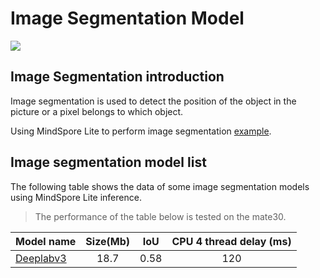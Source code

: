 ﻿# Image Segmentation Model

<a href="https://gitee.com/mindspore/docs/blob/r1.5/docs/lite/docs/source_en/image_segmentation_lite.md" target="_blank"><img src="https://gitee.com/mindspore/docs/raw/r1.5/resource/_static/logo_source_en.png"></a>

## Image Segmentation introduction

Image segmentation is used to detect the position of the object in the picture or a pixel belongs to which object.

Using MindSpore Lite to perform image segmentation [example](https://gitee.com/mindspore/models/tree/r1.5/official/lite/image_segmentation).

## Image segmentation model list

The following table shows the data of some image segmentation models using MindSpore Lite inference.

> The performance of the table below is tested on the mate30.

| Model name         | Size(Mb) | IoU | CPU 4 thread delay (ms) |
|-----------------------| :----------: | :----: | :-----------: |
| [Deeplabv3](https://download.mindspore.cn/model_zoo/official/lite/deeplabv3_lite/deeplabv3.ms) | 18.7 | 0.58 | 120 |
